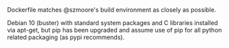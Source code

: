 Dockerfile matches @szmoore's build environment as closely as possible.

Debian 10 (buster) with standard system packages and C libraries installed via apt-get, but pip has been upgraded 
and assume use of pip for all python related packaging (as pypi recommends).

